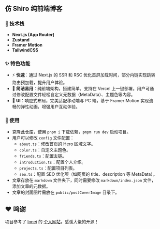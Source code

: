 ## 仿 Shiro 纯前端博客

### :wrench: 技术栈

- **Next.js (App Router)**
- **Zustand**
- **Framer Motion**
- **TailwindCSS**

### :sparkles: 特色功能

- ⚡ **快速**：通过 Next.js 的 SSR 和 RSC 优化首屏加载时间，部分内链实现跳转路由预加载，提升用户体验。
- 🌱 **简洁易用**：纯前端架构，搭建简单，支持在 Vercel 上一键部署。用户可通过修改配置文件轻松自定义元数据（MetaData）、主题色等内容。
- 🔮 **UI**：响应式布局，完美适配移动端与 PC 端，基于 Framer Motion 实现流畅的弹性动画，增强用户互动体验。

### 📄 使用

- 克隆此仓库，使用 `pnpm i` 下载依赖，`pnpm run dev` 启动项目。
- 用户可以修改 `config` 文件配置：
  - `about.ts`：修改首页的 Hero 区域文字。
  - `color.ts`：自定义主题色。
  - `friends.ts`：配置友链。
  - `introduction.ts`：配置个人介绍。
  - `projects.ts`：配置项目列表。
  - `seo.ts`：配置 SEO 优化项（如网页的 title、description 等 MetaData）。
- 文章存放在 `markdown` 文件夹下，同时需要修改 `markdown/index.json` 文件，添加文章的元数据。
- 文章的封面图片需放在 `public/postCoverImage` 目录下。

## :heart: 鸣谢

项目参考了 [Innei](https://github.com/innei/) 的 [个人网站](https://innei.in/)，感谢大佬的开源！

